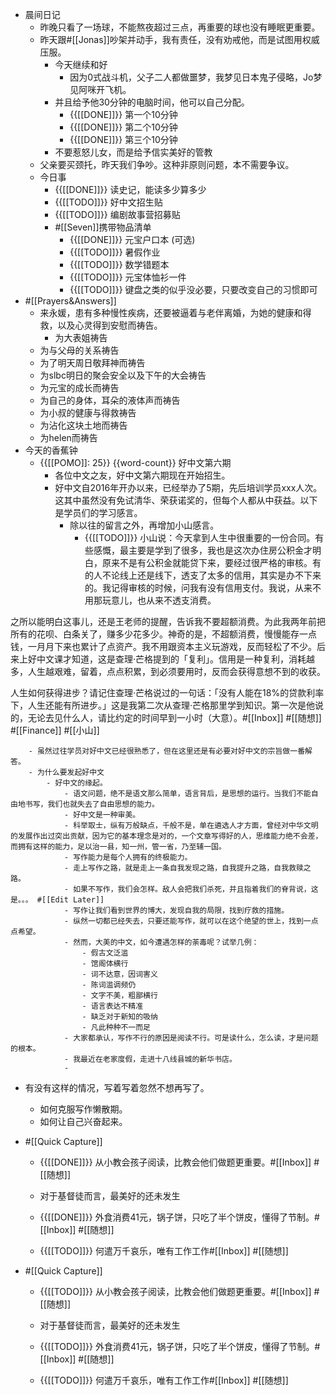 - 晨间日记
    - 昨晚只看了一场球，不能熬夜超过三点，再重要的球也没有睡眠更重要。
    - 昨天跟#[[Jonas]]吵架并动手，我有责任，没有劝戒他，而是试图用权威压服。
        - 今天继续和好
            - 因为0式战斗机，父子二人都做噩梦，我梦见日本鬼子侵略，Jo梦见阿咪开飞机。
        - 并且给予他30分钟的电脑时间，他可以自己分配。
            - {{[[DONE]]}} 第一个10分钟
            - {{[[DONE]]}} 第二个10分钟
            - {{[[DONE]]}} 第三个10分钟
        - 不要惹怒儿女，而是给予信实美好的管教
    - 父亲要买颈托，昨天我们争吵。这种非原则问题，本不需要争议。
    - 今日事
        - {{[[DONE]]}} 读史记，能读多少算多少
        - {{[[TODO]]}} 好中文招生贴
        - {{[[TODO]]}} 编剧故事营招募贴
        - #[[Seven]]携带物品清单
            - {{[[DONE]]}} 元宝户口本 (可选)
            - {{[[TODO]]}} 暑假作业
            - {{[[TODO]]}} 数学错题本
            - {{[[TODO]]}} 元宝体恤衫一件
            - {{[[TODO]]}} 键盘之类的似乎没必要，只要改变自己的习惯即可
- #[[Prayers&Answers]]
    - 来永媛，患有多种慢性疾病，还要被逼着与老伴离婚，为她的健康和得救，以及心灵得到安慰而祷告。
        - 为大表姐祷告
    - 为与父母的关系祷告
    - 为了明天周日敬拜神而祷告
    - 为slbc明日的聚会安全以及下午的大会祷告
    - 为元宝的成长而祷告
    - 为自己的身体，耳朵的液体声而祷告
    - 为小叔的健康与得救祷告
    - 为沾化这块土地而祷告
    - 为helen而祷告
- 今天的香蕉钟
    - {{[[POMO]]: 25}} {{word-count}} 好中文第六期
        - 各位中文之友，好中文第六期现在开始招生。
        - 好中文自2016年开办以来，已经举办了5期，先后培训学员xxx人次。这其中虽然没有免试清华、荣获诺奖的，但每个人都从中获益。以下是学员们的学习感言。
            - 除以往的留言之外，再增加小山感言。
                -  {{[[TODO]]}} 小山说：今天拿到人生中很重要的一份合同。有些感慨，最主要是学到了很多，我也是这次办住房公积金才明白，原来不是有公积金就能贷下来，要经过很严格的审核。有的人不论线上还是线下，透支了太多的信用，其实是办不下来的。我记得审核的时候，问我有没有信用支付。我说，从来不用那玩意儿，也从来不透支消费。

之所以能明白这事儿，还是王老师的提醒，告诉我不要超额消费。为此我两年前把所有的花呗、白条关了，赚多少花多少。神奇的是，不超额消费，慢慢能存一点钱，一月月下来也累计了点资产。我不用跟资本主义玩游戏，反而轻松了不少。后来上好中文课才知道，这是查理·芒格提到的「复利」。信用是一种复利，消耗越多，人生越艰难，留着，点点积累，到必须要用时，反而会获得意想不到的收获。

人生如何获得进步？请记住查理·芒格说过的一句话：「没有人能在18%的贷款利率下，人生还能有所进步。」这是我第二次从查理·芒格那里学到知识。第一次是他说的，无论去见什么人，请比约定的时间早到一小时（大意）。#[[Inbox]] #[[随想]] #[[Finance]] #[[小山]]


        - 虽然过往学员对好中文已经很熟悉了，但在这里还是有必要对好中文的宗旨做一番解答。
        - 为什么要发起好中文
            - 好中文的缘起。
                - 语文问题，绝不是语文那么简单，语言背后，是思想的运行。当我们不能自由地书写，我们也就失去了自由思想的能力。
                - 好中文是一种审美。
                - 科举取士，纵有万般缺点，千般不是，单在遴选人才方面，曾经对中华文明的发展作出过突出贡献，因为它的基本理念是对的，一个文章写得好的人，思维能力绝不会差，而拥有这样的能力，足以治一县，知一州，管一省，乃至辅一国。
                - 写作能力是每个人拥有的终极能力。
                - 走上写作之路，就是走上一条自我发现之路，自我提升之路，自我救赎之路。
                - 如果不写作，我们会怎样。敌人会把我们杀死，并且指着我们的脊背说，这是。。。 #[[Edit Later]]
                - 写作让我们看到世界的博大，发现自我的局限，找到疗救的措施。
                - 纵然一切都已经失去，只要还能写作，就可以在这个绝望的世上，找到一点点希望。 
                - 然而，大美的中文，如今遭遇怎样的荼毒呢？试举几例：
                    - 假古文泛滥
                    - 馆阁体横行
                    - 词不达意，因词害义
                    - 陈词滥调频仍
                    - 文字不美，粗鄙横行
                    - 语言表达不精准
                    - 缺乏对于新知的吸纳
                    - 凡此种种不一而足
                - 大家都承认，写作不行的原因是阅读不行。可是读什么，怎么读，才是问题的根本。
                - 我最近在老家度假，走进十八线县城的新华书店。
                - 
- 有没有这样的情况，写着写着忽然不想再写了。
    - 如何克服写作懒散期。
    - 如何让自己兴奋起来。
- #[[Quick Capture]]
    -  {{[[DONE]]}} 从小教会孩子阅读，比教会他们做题更重要。#[[Inbox]] #[[随想]]


    - 对于基督徒而言，最美好的还未发生
    -  {{[[DONE]]}} 外食消费41元，锅子饼，只吃了半个饼皮，懂得了节制。#[[Inbox]] #[[随想]]


    -  {{[[TODO]]}} 何遣万千哀乐，唯有工作工作#[[Inbox]] #[[随想]]


- #[[Quick Capture]]
    -  {{[[TODO]]}} 从小教会孩子阅读，比教会他们做题更重要。#[[Inbox]] #[[随想]]


    - 对于基督徒而言，最美好的还未发生
    -  {{[[TODO]]}} 外食消费41元，锅子饼，只吃了半个饼皮，懂得了节制。#[[Inbox]] #[[随想]]


    -  {{[[TODO]]}} 何遣万千哀乐，唯有工作工作#[[Inbox]] #[[随想]]


